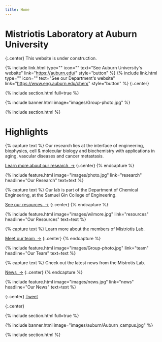 ```yaml
---
title: Home
---
```


# Mistriotis Laboratory at Auburn University

{:.center}
This website is under construction.

{%
  include link.html
  type=""
  icon=""
  text="See Auburn University's website"
  link="https://auburn.edu/"
  style="button"
%}
{%
  include link.html
  type=""
  icon=""
  text="See our Department's website"
  link="https://www.eng.auburn.edu/chen/"
  style="button"
%}
{:.center}

{% include section.html full=true %}

{% include banner.html image="images/Group-photo.jpg" %}

{% include section.html %}

# Highlights

{% capture text %}
Our research lies at the interface of engineering, biophysics, cell & molecular biology and biochemistry with applications in aging, vascular diseases and cancer metastasis.

[Learn more about our research &nbsp;→](research)
{:.center}
{% endcapture %}

{%
  include feature.html
  image="images/photo.jpg"
  link="research"
  headline="Our Research"
  text=text
%}

{% capture text %}
Our lab is part of the Department of Chemical Engineering, at the Samuel Gin College of Engineering.

[See our resources &nbsp;→](resources)
{:.center}
{% endcapture %}

{%
  include feature.html
  image="images/wilmore.jpg"
  link="resources"
  headline="Our Resources"
  text=text
%}

{% capture text %}
Learn more about the members of Mistriotis Lab.

[Meet our team &nbsp;→](team)
{:.center}
{% endcapture %}

{%
  include feature.html
  image="images/Group-photo.jpg"
  link="team"
  headline="Our Team"
  text=text
%}

{% capture text %}
Check out the latest news from the Mistrotis Lab.

[News &nbsp;→](news)
{:.center}
{% endcapture %}

{%
  include feature.html
  image="images/news.jpg"
  link="news"
  headline="Our News"
  text=text
%}

{:.center}
<a href="https://twitter.com/share?ref_src=twsrc%5Etfw" class="twitter-share-button" data-show-count="false">Tweet</a><script async src="https://platform.twitter.com/widgets.js" charset="utf-8"></script>

{:.center}

{% include section.html full=true %}

{% include banner.html image="images/auburn/Auburn_campus.jpg" %}

{% include section.html %}

